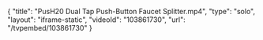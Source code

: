 {
    "title": "PusH20 Dual Tap Push-Button Faucet Splitter.mp4",
    "type": "solo",
    "layout": "iframe-static",
    "videoId": "103861730",
    "url": "\/tvpembed\/103861730"
}